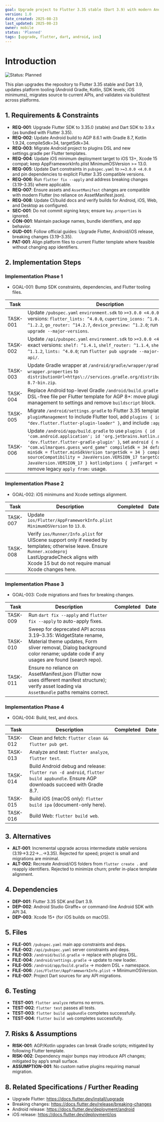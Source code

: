 ```yaml
---
goal: Upgrade project to Flutter 3.35 stable (Dart 3.9) with modern Android/iOS templates
version: 1.0
date_created: 2025-08-23
last_updated: 2025-08-23
owner: mobile
status: 'Planned'
tags: [upgrade, flutter, dart, android, ios]
---
```


# Introduction

![Status: Planned](https://img.shields.io/badge/status-Planned-blue)

This plan upgrades the repository to Flutter 3.35 stable and Dart 3.9, updates platform tooling (Android Gradle, Kotlin, SDK levels; iOS minimums), migrates source to current APIs, and validates via build/test across platforms.

## 1. Requirements & Constraints

- **REQ-001**: Upgrade Flutter SDK to 3.35.0 (stable) and Dart SDK to 3.9.x (as bundled with Flutter 3.35).
- **REQ-002**: Update Android build to AGP 8.6.1 with Gradle 8.7, Kotlin 1.9.24, compileSdk=34, targetSdk=34.
- **REQ-003**: Migrate Android project to plugins DSL and new settings.gradle per Flutter templates.
- **REQ-004**: Update iOS minimum deployment target to iOS 13+, Xcode 15 compat; keep AppFrameworkInfo.plist MinimumOSVersion >= 13.0.
- **REQ-005**: Update Dart constraints in `pubspec.yaml` to `>=3.0.0 <4.0.0` and pin dependencies to explicit Flutter 3.35 compatible versions.
- **REQ-006**: Run `flutter fix --apply` and address breaking changes (3.19–3.35) where applicable.
- **REQ-007**: Ensure assets and `AssetManifest` changes are compatible with modern Flutter (no reliance on AssetManifest.json).
- **REQ-008**: Update CI/build docs and verify builds for Android, iOS, Web, and Desktop as configured.
- **SEC-001**: Do not commit signing keys; ensure `key.properties` is ignored.
- **CON-001**: Maintain package names, bundle identifiers, and app behavior.
- **GUD-001**: Follow official guides: Upgrade Flutter, Android/iOS release, breaking changes (3.19–3.35).
- **PAT-001**: Align platform files to current Flutter template where feasible without changing app identifiers.

## 2. Implementation Steps

### Implementation Phase 1

- GOAL-001: Bump SDK constraints, dependencies, and Flutter tooling files.

| Task | Description | Completed | Date |
|------|-------------|-----------|------|
| TASK-001 | Update `/pubspec.yaml` `environment.sdk` to `>=3.0.0 <4.0.0`; set exact versions: `flutter_lints: ^4.0.0`, `cupertino_icons: ^1.0.8`, `http: ^1.2.2`, `go_router: ^14.2.7`, `device_preview: ^1.2.0`; run `flutter pub upgrade --major-versions`. |  |  |
| TASK-002 | Update `/api/pubspec.yaml` `environment.sdk` to `>=3.0.0 <4.0.0`; set exact versions: `shelf: ^1.4.1`, `shelf_router: ^1.1.4`, `shelf_static: ^1.1.2`, `lints: ^4.0.0`; run `flutter pub upgrade --major-versions` in `api/`. |  |  |
| TASK-003 | Update Gradle wrapper at `/android/gradle/wrapper/gradle-wrapper.properties` to `distributionUrl=https\://services.gradle.org/distributions/gradle-8.7-bin.zip`. |  |  |
| TASK-004 | Replace Android top-level Gradle `/android/build.gradle` with plugins DSL-free file per Flutter template for AGP 8+: move plugin management to settings and remove `buildscript` block. |  |  |
| TASK-005 | Migrate `/android/settings.gradle` to Flutter 3.35 template: configure `pluginManagement` to include Flutter tool, add `plugins { id "dev.flutter.flutter-plugin-loader" }`, and include `:app`. |  |  |
| TASK-006 | Update `/android/app/build.gradle` to use `plugins { id 'com.android.application'; id 'org.jetbrains.kotlin.android'; id 'dev.flutter.flutter-gradle-plugin' }`, set `android { namespace = "com.wilmarques.guess_word_game" compileSdk = 34 defaultConfig { minSdk = flutter.minSdkVersion targetSdk = 34 } compileOptions { sourceCompatibility = JavaVersion.VERSION_17 targetCompatibility = JavaVersion.VERSION_17 } kotlinOptions { jvmTarget = '17' } }` and remove legacy `apply from:` usage. |  |  |

### Implementation Phase 2

- GOAL-002: iOS minimums and Xcode settings alignment.

| Task | Description | Completed | Date |
|------|-------------|-----------|------|
| TASK-007 | Update `ios/Flutter/AppFrameworkInfo.plist` `MinimumOSVersion` to `13.0`. |  |  |
| TASK-008 | Verify `ios/Runner/Info.plist` for UIScene support only if needed by templates; otherwise leave. Ensure `Runner.xcodeproj` LastUpgradeCheck aligns with Xcode 15 but do not require manual Xcode changes here. |  |  |

### Implementation Phase 3

- GOAL-003: Code migrations and fixes for breaking changes.

| Task | Description | Completed | Date |
|------|-------------|-----------|------|
| TASK-009 | Run `dart fix --apply` and `flutter fix --apply` to auto-apply fixes. |  |  |
| TASK-010 | Sweep for deprecated API across 3.19–3.35: WidgetState rename, Material theme updates, Form sliver removal, Dialog background color rename; update code if any usages are found (search repo). |  |  |
| TASK-011 | Ensure no reliance on AssetManifest.json (Flutter now uses different manifest structure); verify asset loading via `AssetBundle` paths remains correct. |  |  |

### Implementation Phase 4

- GOAL-004: Build, test, and docs.

| Task | Description | Completed | Date |
|------|-------------|-----------|------|
| TASK-012 | Clean and fetch: `flutter clean && flutter pub get`. |  |  |
| TASK-013 | Analyze and test: `flutter analyze`, `flutter test`. |  |  |
| TASK-014 | Build Android debug and release: `flutter run -d android`, `flutter build appbundle`. Ensure AGP downloads succeed with Gradle 8.7. |  |  |
| TASK-015 | Build iOS (macOS only): `flutter build ipa` (document-only here). |  |  |
| TASK-016 | Build Web: `flutter build web`. |  |  |

## 3. Alternatives

- **ALT-001**: Incremental upgrade across intermediate stable versions (3.19→3.22→…→3.35). Rejected for speed; project is small and migrations are minimal.
- **ALT-002**: Recreate Android/iOS folders from `flutter create .` and reapply identifiers. Rejected to minimize churn; prefer in-place template alignment.

## 4. Dependencies

- **DEP-001**: Flutter 3.35 SDK and Dart 3.9.
- **DEP-002**: Android Studio Giraffe+ or command-line Android SDK with API 34.
- **DEP-003**: Xcode 15+ (for iOS builds on macOS).

## 5. Files

- **FILE-001**: `/pubspec.yaml` main app constraints and deps.
- **FILE-002**: `/api/pubspec.yaml` server constraints and deps.
- **FILE-003**: `/android/build.gradle` → replace with plugins DSL.
- **FILE-004**: `/android/settings.gradle` → update to new loader.
- **FILE-005**: `/android/app/build.gradle` → modern DSL + namespace.
- **FILE-006**: `/ios/Flutter/AppFrameworkInfo.plist` → MinimumOSVersion.
- **FILE-007**: Project Dart sources for any API migrations.

## 6. Testing

- **TEST-001**: `flutter analyze` returns no errors.
- **TEST-002**: `flutter test` passes all tests.
- **TEST-003**: `flutter build appbundle` completes successfully.
- **TEST-004**: `flutter build web` completes successfully.

## 7. Risks & Assumptions

- **RISK-001**: AGP/Kotlin upgrades can break Gradle scripts; mitigated by following Flutter template.
- **RISK-002**: Dependency major bumps may introduce API changes; mitigated by app’s small surface.
- **ASSUMPTION-001**: No custom native plugins requiring manual migration.

## 8. Related Specifications / Further Reading

- Upgrade Flutter: https://docs.flutter.dev/install/upgrade
- Breaking changes: https://docs.flutter.dev/release/breaking-changes
- Android release: https://docs.flutter.dev/deployment/android
- iOS release: https://docs.flutter.dev/deployment/ios
